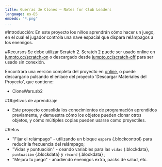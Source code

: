```yaml
---
title: Guerras de Clones — Notes for Club Leaders
language: es-ES
embeds: "*.png"
...
```


#Introducción:
En este proyecto los niños aprendrán cómo hacer un juego, en el cual el jugador controla una nave espacial que dispara relámpagos a los enemigos.

#Recursos
Se debe utilizar Scratch 2. Scratch 2 puede ser usado online en [jumpto.cc/scratch-on](http://jumpto.cc/scratch-on) o descargado desde [jumpto.cc/scratch-off](http://jumpto.cc/scratch-off) para ser usado sin conexión.

Encontrará una versión completa del proyecto en <a href="http://scratch.mit.edu/projects/46018140/#editor">online</a>, o puede descargarlo pulsando el enlace del proyecto 'Descargar Materiales del Proyecto', que contiene:

+ CloneWars.sb2

#Objetivos de aprendizaje
+ Este proyecto consolida los conocimientos de programación aprendidos previamente, y demuestra cómo los objetos pueden clonar otros objetos, y cómo múltiples copias pueden usarse como proyectiles.

#Retos
+ "Fijar el relámpago" - utilizando un bloque `espera` {.blockcontrol} para reducir la frecuencia del relámpago;
+ "Vidas y puntuación" - ceando variables para las `vidas` {.blockdata}, `puntuación` {.blockdata} y `récord` {.blockdata} ;
+ "Mejora tu juego" - añadiendo enemigos extra, packs de salud, etc.